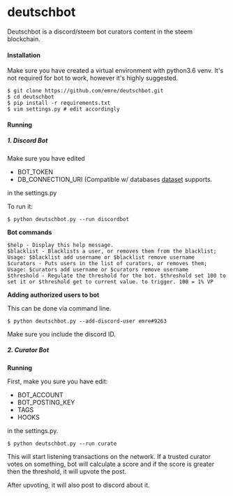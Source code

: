 # deutschbot

Deutschbot is a discord/steem bot curators content in the steem blockchain.

#### Installation

Make sure you have created a virtual environment with python3.6 venv. It's not
required for bot to work, however it's highly suggested.

```
$ git clone https://github.com/emre/deutschbot.git
$ cd deutschbot
$ pip install -r requirements.txt
$ vim settings.py # edit accordingly
```

#### Running

##### 1. Discord Bot

Make sure you have edited

- BOT\_TOKEN
- DB\_CONNECTION\_URI (Compatible w/ databases [dataset](https://dataset.readthedocs.io/en/latest/) supports.

in the settings.py

To run it:

```
$ python deutschbot.py --run discordbot
```

**Bot commands**

```
$help - Display this help message.
$blacklist - Blacklists a user, or removes them from the blacklist; Usage: $blacklist add username or $blacklist remove username
$curators - Puts users in the list of curators, or removes them; Usage: $curators add username or $curators remove username
$threshold - Regulate the threshold for the bot. $threshold set 100 to set it or $threshold get to current value. to trigger. 100 = 1% VP
```

**Adding authorized users to bot**

This can be done via command line.

```
$ python deutschbot.py --add-discord-user emre#9263
```

Make sure you include the discord ID.

##### 2. Curator Bot

**Running**

First, make you sure you have edit:

- BOT\_ACCOUNT
- BOT\_POSTING\_KEY
- TAGS
- HOOKS

in the settings.py.

```
$ python deutschbot.py --run curate
```

This will start listening transactions on the network. If a trusted curator votes on something,
bot will calculate a score and if the score is greater then the threshold, it will upvote the post. 

After upvoting, it will also post to discord about it.







